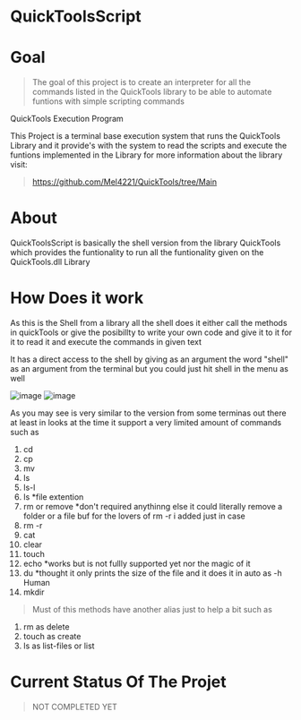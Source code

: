 # QuickToolsScript
# Goal
> The goal of this project is to create an interpreter for all the commands listed in the QuickTools library  to be able to automate funtions with simple scripting commands 

QuickTools Execution Program 

This Project is a terminal base execution system that runs the QuickTools Library and it provide's with the system to read the scripts and execute the funtions implemented in the Library for more information about the library visit: 
> https://github.com/Mel4221/QuickTools/tree/Main 



# About
 QuickToolsScript is basically the shell version from the library QuickTools which provides the funtionality to run all the funtionality given
 on the QuickTools.dll Library 
 
# How Does it work 

As this is the Shell from a library all the shell does it either call the methods in quickTools or give the posibillty to  write your own code and give it to it for it to read it and execute the commands in given text 

It has a direct access to the shell by giving as an argument the word "shell" as an argument
from the terminal but you could just hit shell in the menu as well 

![image](https://github.com/Mel4221/QuickToolsScript/assets/87794877/2036162f-23a1-4f50-b671-e94cbd550ec4)
![image](https://github.com/Mel4221/QuickToolsScript/assets/87794877/8ca1fa3d-b028-4e9c-99ad-2de4a3169155)

As you may see is very similar to the version from some terminas out there at least in looks
 at the time it support a very limited amount of commands such as 
 1. cd
 2. cp
 3. mv
 4. ls
 5. ls-l
 6. ls *file extention
 7. rm or remove *don't required anythinng else it could literally remove a folder or a file  buf for the lovers of rm -r i added just in case 
 8. rm -r
 9. cat
 10. clear 
 11. touch
 12. echo *works but is not fullly supported yet  nor the magic of it
 13. du *thought it only prints the size of the file and it does it in auto as -h  Human
 14. mkdir
 
 > Must of this methods have another alias just to help a bit such as 
 1. rm as delete 
 2. touch as create
 3. ls as list-files or list 


# Current Status Of The Projet 
> NOT COMPLETED YET 
